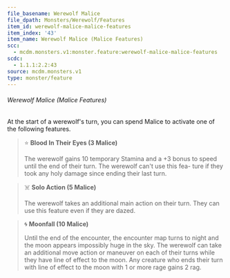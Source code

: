 ```yaml
---
file_basename: Werewolf Malice
file_dpath: Monsters/Werewolf/Features
item_id: werewolf-malice-malice-features
item_index: '43'
item_name: Werewolf Malice (Malice Features)
scc:
  - mcdm.monsters.v1:monster.feature:werewolf-malice-malice-features
scdc:
  - 1.1.1:2.2:43
source: mcdm.monsters.v1
type: monster/feature
---
```


###### Werewolf Malice (Malice Features)

At the start of a werewolf's turn, you can spend Malice to activate one of the following features.

> ⭐️ **Blood In Their Eyes (3 Malice)**
>
> The werewolf gains 10 temporary Stamina and a +3 bonus to speed until the end of their turn. The werewolf can't use this fea- ture if they took any holy damage since ending their last turn.

> ☠️ **Solo Action (5 Malice)**
>
> The werewolf takes an additional main action on their turn. They can use this feature even if they are dazed.

> 🌀 **Moonfall (10 Malice)**
>
> Until the end of the encounter, the encounter map turns to night and the moon appears impossibly huge in the sky. The werewolf can take an additional move action or maneuver on each of their turns while they have line of effect to the moon. Any creature who ends their turn with line of effect to the moon with 1 or more rage gains 2 rag.
